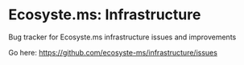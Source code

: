 # Ecosyste.ms: Infrastructure
Bug tracker for Ecosyste.ms infrastructure issues and improvements

Go here: https://github.com/ecosyste-ms/infrastructure/issues
